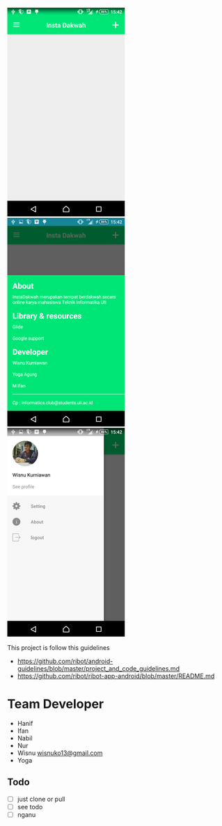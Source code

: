 ![Home - skeleton](https://raw.githubusercontent.com/TeknikInformatikaUII/insta-dakwah-app/master/assets/home.png) ![About - skeleton](https://raw.githubusercontent.com/TeknikInformatikaUII/insta-dakwah-app/master/assets/about.png) ![Menu drawer - skeleton](https://raw.githubusercontent.com/TeknikInformatikaUII/insta-dakwah-app/master/assets/menu%20drawer.png)

This project is follow this guidelines
- https://github.com/ribot/android-guidelines/blob/master/project_and_code_guidelines.md
- https://github.com/ribot/ribot-app-android/blob/master/README.md

Team Developer
====
- Hanif
- Ifan
- Nabil
- Nur
- Wisnu <wisnuko13@gmail.com>
- Yoga

## Todo
- [ ] just clone or pull
- [ ] see todo
- [ ] nganu
